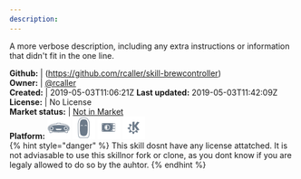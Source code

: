 ```yaml
---
description: 
---
```

A more verbose description, including any extra instructions or
information that didn't fit in the one line.

**Github:** | (https://github.com/rcaller/skill-brewcontroller)  
**Owner:** | [@rcaller](https://github.com/rcaller)  
**Created:** | 2019-05-03T11:06:21Z  **Last updated:** 2019-05-03T11:42:09Z  
**License:** | No License  
**Market status:** | [Not in Market](https://market.mycroft.ai/skill/)  
**Platform:**   ![](.gitbook/assets/mark-1-icon.png)  ![](.gitbook/assets/mark-2-icon.png)  ![](.gitbook/assets/picroft-icon.png)  ![](.gitbook/assets/kde.png)   
{% hint style="danger" %}
This skill dosnt have any license attatched. It is not adviasable to use this skillnor fork or clone, as you dont know if you are legaly allowed to do so by the auhtor.
{% endhint %}

